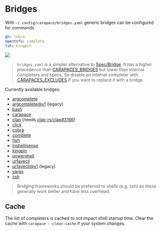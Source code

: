 # Bridges

With `~/.config/carapace/bridges.yaml` generic bridges can be configured for commands.

```yaml
gh: cobra
opentofu: complete
tsh: kingpin
```

![](./bridges.cast)

> `bridges.yaml` is a simpler alternative to [Spec/Bridge](./spec/bridge.md).
> It has a higher precedence than [CARAPACES_BRIDGES](./setup/environment.md#carapace_bridges) but lower than internal completers and specs.
> So disable an internal completer with [CARAPACES_EXCLUDES](./setup/environment.md#carapace_excludes) if you want to replace it with a bridge.

Currently available bridges:
- [argcomplete](https://github.com/kislyuk/argcomplete)
- [argcomplete@v1](https://github.com/kislyuk/argcomplete) (legacy)
- [bash](https://www.gnu.org/software/bash/)
- [carapace](https://github.com/carapace-sh/carapace)
- [clap](https://github.com/clap-rs/clap) (needs [clap-rs/clap#3166](https://github.com/clap-rs/clap/issues/3166))
- [click](https://github.com/pallets/click)
- [cobra](https://github.com/spf13/cobra)
- [complete](https://github.com/posener/complete)
- [fish](https://fishshell.com/)
- [inshellisense](https://github.com/microsoft/inshellisense)
- [kingpin](https://github.com/alecthomas/kingpin)
- [powershell](https://microsoft.com/powershell)
- [urfavecli](https://github.com/urfave/cli)
- [urfavecli@v1](https://github.com/urfave/cli) (legacy)
- [yargs](https://github.com/yargs/yargs)
- [zsh](https://www.zsh.org/)

> Bridging frameworks should be preferred to shells (e.g. zsh) as these generally work better and have less overhead.

## Cache

The list of completers is cached to not impact shell startup time.
Clear the cache with `carapace --clear-cache` if your system changes.
